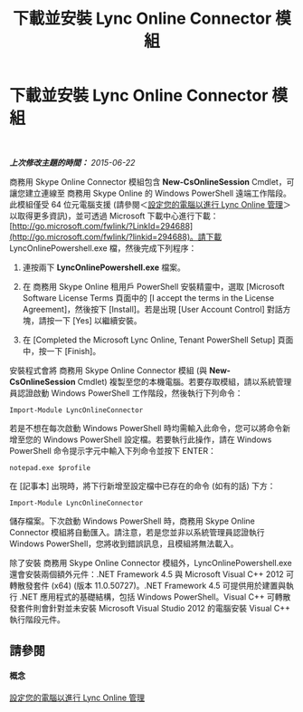 ﻿---
title: 下載並安裝 Lync Online Connector 模組
TOCTitle: 下載並安裝 Lync Online Connector 模組
ms:assetid: a0c87219-b642-4201-85d4-a85c2163d1eb
ms:mtpsurl: https://technet.microsoft.com/zh-tw/library/Dn362829(v=OCS.15)
ms:contentKeyID: 56269134
ms.date: 08/10/2015
mtps_version: v=OCS.15
ms.translationtype: HT
---

# 下載並安裝 Lync Online Connector 模組

 

_**上次修改主題的時間：** 2015-06-22_

商務用 Skype Online Connector 模組包含 **New-CsOnlineSession** Cmdlet，可讓您建立連線至 商務用 Skype Online 的 Windows PowerShell 遠端工作階段。此模組僅受 64 位元電腦支援 (請參閱＜[設定您的電腦以進行 Lync Online 管理](configuring-your-computer-for-skype-for-business-online-management.md)＞以取得更多資訊)，並可透過 Microsoft 下載中心進行下載：[http://go.microsoft.com/fwlink/?LinkId=294688](http://go.microsoft.com/fwlink/?linkid=294688)。請下載 LyncOnlinePowershell.exe 檔，然後完成下列程序：

1.  連按兩下 **LyncOnlinePowershell.exe** 檔案。

2.  在 商務用 Skype Online 租用戶 PowerShell 安裝精靈中，選取 \[Microsoft Software License Terms 頁面中的 \[I accept the terms in the License Agreement\]，然後按下 \[Install\]。若是出現 \[User Account Control\] 對話方塊，請按一下 \[Yes\] 以繼續安裝。

3.  在 \[Completed the Microsoft Lync Online, Tenant PowerShell Setup\] 頁面中，按一下 \[Finish\]。

安裝程式會將 商務用 Skype Online Connector 模組 (與 **New-CsOnlineSession** Cmdlet) 複製至您的本機電腦。若要存取模組，請以系統管理員認證啟動 Windows PowerShell 工作階段，然後執行下列命令：

    Import-Module LyncOnlineConnector

若是不想在每次啟動 Windows PowerShell 時均需輸入此命令，您可以將命令新增至您的 Windows PowerShell 設定檔。若要執行此操作，請在 Windows PowerShell 命令提示字元中輸入下列命令並按下 ENTER：

    notepad.exe $profile

在 \[記事本\] 出現時，將下行新增至設定檔中已存在的命令 (如有的話) 下方：

    Import-Module LyncOnlineConnector

儲存檔案。下次啟動 Windows PowerShell 時，商務用 Skype Online Connector 模組將自動匯入。請注意，若是您並非以系統管理員認證執行 Windows PowerShell，您將收到錯誤訊息，且模組將無法載入。

除了安裝 商務用 Skype Online Connector 模組外，LyncOnlinePowershell.exe 還會安裝兩個額外元件：.NET Framework 4.5 與 Microsoft Visual C++ 2012 可轉散發套件 (x64) (版本 11.0.50727)。.NET Framework 4.5 可提供用於建置與執行 .NET 應用程式的基礎結構，包括 Windows PowerShell。Visual C++ 可轉散發套件則會針對並未安裝 Microsoft Visual Studio 2012 的電腦安裝 Visual C++ 執行階段元件。

## 請參閱

#### 概念

[設定您的電腦以進行 Lync Online 管理](configuring-your-computer-for-skype-for-business-online-management.md)

